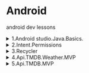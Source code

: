 # Android

android dev lessons

<details><summary> 1.Android studio.Java.Basics. </summary><p>

[Basics](CW/lesson_01/lesson_01 'CW/lesson_01/lesson_01')

</p></details>

<details><summary> 2.Intent.Permissions </summary><p>

[different Intent types , check self permisions, book,camera,browser ](HW/lesson_02 'HW/lesson_02')

</p></details>

<details><summary> 3.Recycler </summary><p>

[recycler , clickable recycler ](HW/lesson_03 'HW/lesson_03')

</p></details>

<details><summary> 4.Api.TMDB.Weather.MVP </summary><p>

[TMDB Api , MVP architecture , http supporting packages ](CW/lesson_04 'CW/lesson_04')

[Weather Api , same as above ](HW/lesson_04 'HW/lesson_04')

</p></details>

<details><summary> 5.Api.TMDB.MVP </summary><p>

> Floating action button - для часто используемых действий
> Compat - значит что свойство обратно совместимо
> Request Code - интовая константа которая является идентификатором активности , чтобы изьавитсяс от коллизий при множестве активностей
> !! - тот же нулсейф , снимает ответственность с компилятора за нул чек
> Menu resource - добавление менюшки приложения
> SnackBar - подсказка внизу экрана,содержащая кнопку

[TMDB Api , MVP architecture, config changed , http supporting packages ](CW/lesson_04 'CW/lesson_04')

</p></details>
